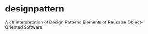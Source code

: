 # designpattern
A c# interpretation of Design Patterns Elements of Reusable Object-Oriented Software
